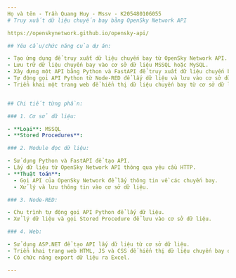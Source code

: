 ```yaml
---
Họ và tên - Trần Quang Huy - Mssv - K205480106055
# Truy xuất dữ liệu chuyến bay bằng OpenSky Network API

https://openskynetwork.github.io/opensky-api/

## Yêu cầu/chức năng của dự án:

- Tạo ứng dụng để truy xuất dữ liệu chuyến bay từ OpenSky Network API.
- Lưu trữ dữ liệu chuyến bay vào cơ sở dữ liệu MSSQL hoặc MySQL.
- Xây dựng một API bằng Python và FastAPI để truy xuất dữ liệu chuyến bay và cung cấp cho các ứng dụng khác.
- Tự động gọi API Python từ Node-RED để lấy dữ liệu và lưu vào cơ sở dữ liệu.
- Triển khai một trang web để hiển thị dữ liệu chuyến bay từ cơ sở dữ liệu.


## Chi tiết từng phần:

### 1. Cơ sở dữ liệu:

- **Loại**: MSSQL
- **Stored Procedures**:

### 2. Module đọc dữ liệu:

- Sử dụng Python và FastAPI để tạo API.
- Lấy dữ liệu từ OpenSky Network API thông qua yêu cầu HTTP.
- **Thuật toán**:
  - Gọi API của OpenSky Network để lấy thông tin về các chuyến bay.
  - Xử lý và lưu thông tin vào cơ sở dữ liệu.

### 3. Node-RED:

- Chu trình tự động gọi API Python để lấy dữ liệu.
- Xử lý dữ liệu và gọi Stored Procedure để lưu vào cơ sở dữ liệu.

### 4. Web:

- Sử dụng ASP.NET để tạo API lấy dữ liệu từ cơ sở dữ liệu.
- Triển khai trang web HTML, JS và CSS để hiển thị dữ liệu chuyến bay dưới dạng biểu đồ và bảng.
- Có chức năng export dữ liệu ra Excel.

---
```


